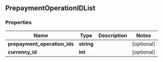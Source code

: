 ## PrepaymentOperationIDList

### Properties
Name | Type | Description | Notes
------------ | ------------- | ------------- | -------------
**prepayment_operation_ids** | **string** |  | [optional] 
**currency_id** | **int** |  | [optional] 



